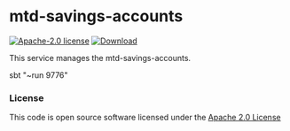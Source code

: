# mtd-savings-accounts

[![Apache-2.0 license](http://img.shields.io/badge/license-Apache-brightgreen.svg)](http://www.apache.org/licenses/LICENSE-2.0.html)
[![Download](https://api.bintray.com/packages/hmrc/releases/mtd-savings-accounts/images/download.svg) ](https://bintray.com/hmrc/releases/mtd-savings-accounts/_latestVersion)

This service manages the mtd-savings-accounts.

sbt "~run 9776"
### License

This code is open source software licensed under the [Apache 2.0 License]("http://www.apache.org/licenses/LICENSE-2.0.html")
